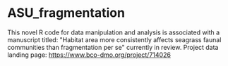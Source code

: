 # ASU_fragmentation
This novel R code for data manipulation and analysis is associated with a manuscript titled: "Habitat area more consistently affects seagrass faunal communities than fragmentation per se" currently in review. Project data landing page: https://www.bco-dmo.org/project/714026
